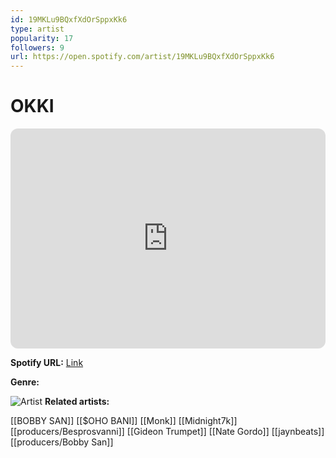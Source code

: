 ```yaml
---
id: 19MKLu9BQxfXdOrSppxKk6
type: artist
popularity: 17
followers: 9
url: https://open.spotify.com/artist/19MKLu9BQxfXdOrSppxKk6
---
```

# OKKI

<iframe style="border-radius:12px" src="https://open.spotify.com/embed/artist/19MKLu9BQxfXdOrSppxKk6" width="100%" height="352" frameBorder="0" allowfullscreen="" allow="autoplay; clipboard-write; encrypted-media; fullscreen; picture-in-picture" loading="lazy"></iframe>

**Spotify URL:** [Link](https://open.spotify.com/artist/19MKLu9BQxfXdOrSppxKk6)

**Genre:** 

![Artist]()
**Related artists:**

[[BOBBY SAN]]
[[$OHO BANI]]
[[Monk]]
[[Midnight7k]]
[[producers/Besprosvanni]]
[[Gideon Trumpet]]
[[Nate Gordo]]
[[jaynbeats]]
[[producers/Bobby San]]
